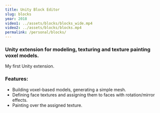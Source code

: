 ```yaml
---
title: Unity Block Editor
slug: blocks
year: 2018
video1: ../assets/blocks/blocks_wide.mp4
video2: ../assets/blocks/blocks.mp4
permalink: /personal/blocks/
---
```


### Unity extension for modeling, texturing and texture painting voxel models.

My first Unity extension.

### Features:
* Building voxel-based models, generating a simple mesh.
* Defining face textures and assigning them to faces with rotation/mirror effects.
* Painting over the assigned texture.